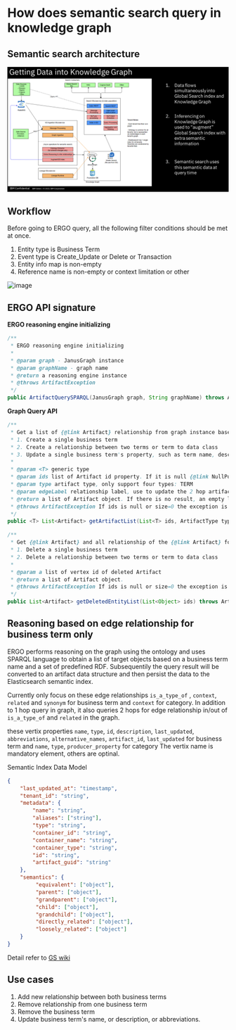 # How does semantic search query in knowledge graph

## Semantic search architecture
![Alt text](Semantic_search_workflow.png)

## Workflow
Before going to ERGO query, all the following filter conditions should be met at once.
1. Entity type is Business Term
2. Event type is Create_Update or Delete or Transaction
3. Entity info map is non-empty
4. Reference name is non-empty or context limitation or other

![image](https://media.github.ibm.com/user/17117/files/f2f6824d-b4aa-4677-a702-e6f34138b435)


## ERGO API signature

**ERGO reasoning engine initializing**
```java
/**
 * ERGO reasoning engine initializing
 *
 * @param graph - JanusGraph instance
 * @param graphName - graph name
 * @return a reasoning engine instance
 * @throws ArtifactException
 */
public ArtifactQuerySPARQL(JanusGraph graph, String graphName) throws ArtifactException {}
```

**Graph Query API**
```java
/**
 * Get a list of {@link Artifact} relationship from graph instance based on artifact id list and type. It covers following scenarios:
 * 1. Create a single business term
 * 2. Create a relationship between two terms or term to data class
 * 3. Update a single business term's property, such as term name, description, etc.
 *
 * @param <T> generic type
 * @param ids list of Artifact id property. If it is null {@link NullPointerException} is thrown
 * @param type artifact type, only support four types: TERM
 * @param edgeLabel relationship label, use to update the 2 hop artifact
 * @return a list of Artifact object. If there is no result, an empty list is returned.
 * @throws ArtifactException If ids is null or size=0 the exception is thrown
 */
public <T> List<Artifact> getArtifactList(List<T> ids, ArtifactType type, String edgeLabel) throws ArtifactException {}

```

```java
/**
 * Get {@link Artifact} and all relationship of the {@link Artifact} for deleted event. It convers following scenarios:
 * 1. Delete a single business term
 * 2. Delete a relationship between two terms or term to data class
 *
 * @param a list of vertex id of deleted Artifact
 * @return a list of Artifact object.
 * @throws ArtifactException If ids is null or size=0 the exception is thrown
 */
public List<Artifact> getDeletedEntityList(List<Object> ids) throws ArtifactException {}

```

## Reasoning based on edge relationship for business term only

ERGO performs reasoning on the graph using the ontology and uses SPARQL language to obtain a list of target objects based on a business term name and a set of predefined RDF. Subsequentily the query result will be converted to an artifact data structure and then persist the data to the Elasticsearch semantic index.

Currently only focus on these edge relationships `is_a_type_of` , `context`, `related` and `synonym` for business term and `context` for category. In addition to 1 hop query in graph, it also queries 2 hops for edge relationship in/out of `is_a_type_of` and `related` in the graph.

these vertix properties `name`, `type`, `id`, `description`, `last_updated`, `abbreviations`, `alternative_names`, `artifact_id`, `last_updated` for business term and `name`, `type`, `producer_property` for category
The vertix name is mandatory element, others are optinal.


Semantic Index Data Model
```json
{
    "last_updated_at": "timestamp",
    "tenant_id": "string",
    "metadata": {
        "name": "string",
        "aliases": ["string"],
        "type": "string",
        "container_id": "string",
        "container_name": "string",
        "container_type": "string",
        "id": "string",
        "artifact_guid": "string"
    },
    "semantics": {
         "equivalent": ["object"],
         "parent": ["object"],
         "grandparent": ["object"],
         "child": ["object"],
         "grandchild": ["object"],
         "directly_related": ["object"],
         "loosely_related": ["object"]
    }
}
```
Detail refer to [GS wiki](https://github.ibm.com/wdp-gov/global-search-wiki/wiki/Data-Model---semantics-(INTERNAL))

## Use cases
1. Add new relationship between both business terms
3. Remove relationship from one business term
4. Remove the business term
5. Update business term's name, or description, or abbreviations.
